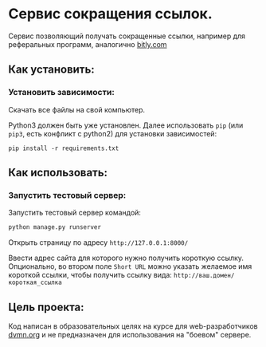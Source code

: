 # Сервис сокращения ссылок.

Сервис позволяющий получать сокращенные ссылки, например для реферальных
программ, аналогично [bitly.com](https://bitly.com/)

## Как установить:

### Установить зависимости:
Скачать все файлы на свой компьютер.

Python3 должен быть уже установлен. Далее использовать `pip` (или `pip3`, есть
конфликт с python2) для установки зависимостей:

```
pip install -r requirements.txt
```

## Как использовать:

### Запустить тестовый сервер:

Запустить тестовый сервер командой:

```sh
python manage.py runserver
```

Открыть страницу по адресу `http://127.0.0.1:8000/`

Ввести адрес сайта для которого нужно получить короткую ссылку. 
Опционально, во втором поле `Short URL` можно указать желаемое имя короткой
ссылки, чтобы получить ссылку вида: `http://ваш.домен/короткая_ссылка`  


## Цель проекта:

Код написан в образовательных целях на курсе для
web-разработчиков [dvmn.org](https://dvmn.org/) и не предназначен для использования
на "боевом" сервере.
